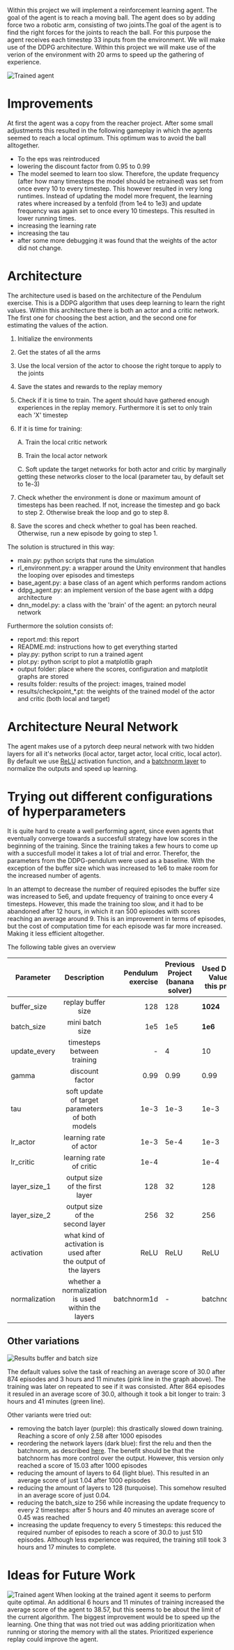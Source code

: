 [//]: # (Image References)

[image1]: results/trained_agent.gif "Trained Agents"
[image2]: results/results.png "Results of multiple training runs"

Within this project we will implement a reinforcement learning agent. The goal of the agent is to reach a moving ball. The agent does so by adding force two a robotic arm, consisting of two joints.The goal of the agent is to find the right forces for the joints to reach the ball. For this purpose the agent receives each timestep 33 inputs from the environment. We will make use of the DDPG architecture. Within this project we will make use of the verion of the environment with 20 arms to speed up the gathering of experience.

![Trained agent][image1]

# Improvements
At first the agent was a copy from the reacher project. After some small adjustments this resulted in the following gameplay in which the agents seemed to reach a local optimum. This optimum was to avoid the ball alltogether. 



- To the eps was reintroduced
- lowering the discount factor from 0.95 to 0.99
- The model seemed to learn too slow. Therefore, the update frequency (after how many timesteps the model should be retrained) was set from once every 10 to every timestep. This however resulted in very long runtimes. Instead of updating the model more frequent, the learning rates where increased by a tenfold (from 1e4 to 1e3) and update frequency was again set to once every 10 timesteps. This resulted in lower running times.
- increasing the learning rate
- increasing the tau
- after some more debugging it was found that the weights of the actor did not change.



# Architecture
The architecture used is based on the architecture of the Pendulum exercise. This is a DDPG algorithm that uses deep learning to learn the right values. Within this architecture there is both an actor and a critic network. The first one for choosing the best action, and the second one for estimating the values of the action.

1. Initialize the environments
1. Get the states of all the arms
1. Use the local version of the actor to choose the right torque to apply to the joints
1. Save the states and rewards to the replay memory
1. Check if it is time to train. The agent should have gathered enough experiences in the replay memory. Furthermore it is set to only train each 'X' timestep
1. If it is time for training: 

    A. Train the local critic network

    B. Train the local actor network

    C. Soft update the target networks for both actor and critic by marginally getting these networks closer to the local (parameter tau, by default set to 1e-3)
1. Check whether the environment is done or maximum amount of timesteps has been reached. If not, increase the timestep and go back to step 2. Otherwise break the loop and go to step 8.
1. Save the scores and check whether to goal has been reached. Otherwise, run a new episode by going to step 1.

The solution is structured in this way:
- main.py: python scripts that runs the simulation
- rl_environment.py: a wrapper around the Unity environment that handles the looping over episodes and timesteps
- base_agent.py: a base class of an agent which performs random actions
- ddpg_agent.py: an implement version of the base agent with a ddpg architecture
- dnn_model.py: a class with the 'brain' of the agent: an pytorch neural network

Furthermore the solution consists of:
- report.md: this report
- README.md: instructions how to get everything started
- play.py: python script to run a trained agent
- plot.py: python script to plot a matplotlib graph
- output folder: place where the scores, configuration and matplotlit graphs are stored
- results folder: results of the project: images, trained model
- results/checkpoint_*.pt: the weights of the trained model of the actor and critic (both local and target)

# Architecture Neural Network
The agent makes use of a pytorch deep neural network with two hidden layers for all it's networks (local actor, target actor, local critic, local actor). By default we use [ReLU](https://www.kaggle.com/code/dansbecker/rectified-linear-units-relu-in-deep-learning) activation function, and a [batchnorm layer](https://towardsdatascience.com/batch-norm-explained-visually-how-it-works-and-why-neural-networks-need-it-b18919692739) to normalize the outputs and speed up learning.

# Trying out different configurations of hyperparameters
It is quite hard to create a well performing agent, since even agents that eventually converge towards a succesfull strategy have low scores in the beginning of the training. Since the training takes a few hours to come up with a succesfull model it takes a lot of trial and error. Therefor, the parameters from the DDPG-pendulum were used as a baseline. With the exception of the buffer size which was increased to 1e6 to make room for the increased number of agents.

In an attempt to decrease the number of required episodes the buffer size was increased to 5e6, and update frequency of training to once every 4 timesteps. However, this made the training too slow, and it had to be abandoned after 12 hours, in which it ran 500 episodes with scores reaching an average around 9. This is an improvement in terms of episodes, but the cost of computation time for each episode was far more increased. Making it less efficient altogether.

The following table gives an overview 

| Parameter     |                           Description                          | Pendulum exercise | Previous Project (banana solver) | Used Default Value for this project |
|---------------|:--------------------------------------------------------------:|------------------:|------------------|--------------------|
| buffer_size   |                       replay buffer size                       |               128 | 128              | **1024**           |
| batch_size    |                         mini batch size                        |               1e5 | 1e5              | **1e6**            |
| update_every  |                   timesteps between training                   |                 - | 4                | 10                 |
| gamma         | discount factor                                                | 0.99              | 0.99             | 0.99               |
| tau           | soft update of target parameters of both models                | 1e-3              | 1e-3             | 1e-3               |
| lr_actor      | learning rate of actor                                         | 1e-3              | 5e-4             | 1e-3               |
| lr_critic     | learning rate of critic                                        | 1e-4              |                  | 1e-4               |
| layer_size_1  | output size of the first layer                                 | 128               | 32               | 128                |
| layer_size_2  | output size of the second layer                                | 256               | 32               | 256                |
| activation    | what kind of activation is used after the output of the layers | ReLU              | ReLU             | ReLU               |
| normalization | whether a normalization is used within the layers              | batchnorm1d       | -                | batchnorm1d        |


## Other variations

![Results buffer and batch size][image2]

The default values solve the task of reaching an average score of 30.0 after 874 episodes and 3 hours and 11 minutes (pink line in the graph above). The training was later on repeated to see if it was consisted. After 864 episodes it resuled in an average score of 30.0, although it took a bit longer to train: 3 hours and 41 minutes (green line).

Other variants were tried out:
- removing the batch layer (purple): this drastically slowed down training. Reaching a score of only 2.58 after 1000 episodes
- reordering the network layers (dark blue): first the relu and then the batchnorm, as described [here](https://blog.paperspace.com/busting-the-myths-about-batch-normalization/). The benefit should be that the batchnorm has more control over the output. However, this version only reached a score of 15.03 after 1000 episodes
- reducing the amount of layers to 64 (light blue). This resulted in an average score of just 1.04 after 1000 episodes
- reducing the amount of layers to 128 (turquoise). This somehow resulted in an average score of just 0.04.
- reducing the batch_size to 256 while increasing the update frequency to every 2 timesteps: after 5 hours and 40 minutes an average score of 0.45 was reached
- increasing the update frequency to every 5 timesteps: this reduced the required number of episodes to reach a score of 30.0 to just 510 episodes. Although less experience was required, the training still took 3 hours and 17 minutes to complete. 


# Ideas for Future Work
![Trained agent][image1]
When looking at the trained agent it seems to perform quite optimal. An additional 6 hours and 11 minutes of training increased the average score of the agent to 38.57, but this seems to be about the limit of the current algorithm. The biggest improvement would be to speed up the learning. One thing that was not tried out was adding prioritization when running or storing the memory with all the states. Prioritized experience replay could improve the agent. 